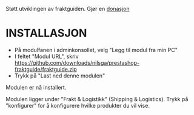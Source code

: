 Støtt utviklingen av fraktguiden. Gjør en [donasjon](http://www.pledgie.com/campaigns/19574)

INSTALLASJON
============

- På modulfanen i adminkonsollet, velg "Legg til modul fra min PC"
- I feltet "Modul URL", skriv https://github.com/downloads/nilsga/prestashop-fraktguide/fraktguide.zip
- Trykk på "Last ned denne modulen"

Modulen er nå installert.

Modulen ligger under "Frakt & Logistikk" (Shipping & Logistics). Trykk på "konfigurer" for å konfigurere hvilke produkter du vil vise.

